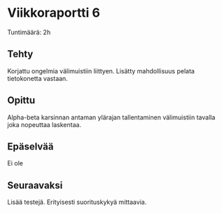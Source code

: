 # Viikkoraportti 6

Tuntimäärä: 2h

## Tehty

Korjattu ongelmia välimuistiin liittyen. Lisätty mahdollisuus pelata tietokonetta vastaan.

## Opittu

Alpha-beta karsinnan antaman ylärajan tallentaminen välimuistiin tavalla joka nopeuttaa laskentaa.

## Epäselvää

Ei ole

## Seuraavaksi

Lisää testejä. Erityisesti suorituskykyä mittaavia.